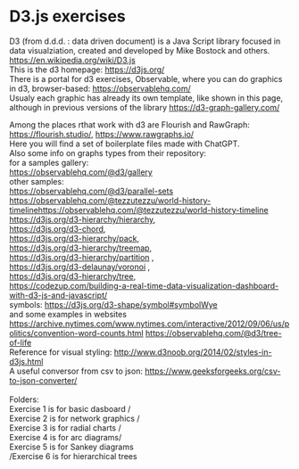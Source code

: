 # D3.js exercises

D3 (from d.d.d. : data driven document) is a Java Script library focused in data visualziation, created and developed by Mike Bostock and others.
https://en.wikipedia.org/wiki/D3.js <br>
This is the d3 homepage:
https://d3js.org/<br>
There is a portal for d3 exercises, Observable, where you can do graphics in d3, browser-based:
https://observablehq.com/
<br>
Usualy each graphic has already its own template, like shown in this page, although in previous versions of the library
https://d3-graph-gallery.com/<br>

Among the places rthat work with d3 are Flourish and RawGraph:
https://flourish.studio/, https://www.rawgraphs.io/<br>
Here you will find a set of boilerplate files made with ChatGPT.<br>
Also some info on graphs types from their repository:<br>
for a samples gallery:<br> https://observablehq.com/@d3/gallery <br>
other samples: <br>
https://observablehq.com/@d3/parallel-sets <br>
https://observablehq.com/@tezzutezzu/world-history-timelinehttps://observablehq.com/@tezzutezzu/world-history-timeline <br>
https://d3js.org/d3-hierarchy/hierarchy, <br>
https://d3js.org/d3-chord,  <br>
https://d3js.org/d3-hierarchy/pack,  <br>
https://d3js.org/d3-hierarchy/treemap,  <br>
https://d3js.org/d3-hierarchy/partition , <br>
https://d3js.org/d3-delaunay/voronoi , <br>
https://d3js.org/d3-hierarchy/tree, <br>
https://codezup.com/building-a-real-time-data-visualization-dashboard-with-d3-js-and-javascript/<br>
symbols: https://d3js.org/d3-shape/symbol#symbolWye<br>
and some examples in websites
https://archive.nytimes.com/www.nytimes.com/interactive/2012/09/06/us/politics/convention-word-counts.html
https://observablehq.com/@d3/tree-of-life <br>
Reference for visual styling: http://www.d3noob.org/2014/02/styles-in-d3js.html
<br>
A useful conversor from csv to json: https://www.geeksforgeeks.org/csv-to-json-converter/<br>
<br>
Folders:<br/> Exercise 1 is for basic dasboard /<br> Exercise 2 is for network graphics / <br>Exercise 3 is for radial charts /<br> Exercise 4 is for arc diagrams/ <br>Exercise 5 is for Sankey diagrams <br>/Exercise 6 is for hierarchical trees



